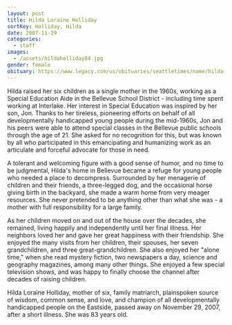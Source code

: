 ```yaml
---
layout: post
title: Hilda Loraine Holliday
sortKey: Holliday, Hilda
date: 2007-11-29
categories:
  - staff
images:
  - /assets/hildaholliday84.jpg
gender: female
obituary: https://www.legacy.com/us/obituaries/seattletimes/name/hilda-holliday-obituary?id=28847350
---
```

Hilda raised her six children as a single mother in the 1960s, working as a Special Education Aide in the Bellevue School District - including time spent working at Interlake. Her interest in Special Education was inspired by her son, Jon. Thanks to her tireless, pioneering efforts on behalf of all developmentally handicapped young people during the mid-1960s, Jon and his peers were able to attend special classes in the Bellevue public schools through the age of 21. She asked for no recognition for this, but was known by all who participated in this emancipating and humanizing work as an articulate and forceful advocate for those in need. 

A tolerant and welcoming figure with a good sense of humor, and no time to be judgmental, Hilda's home in Bellevue became a refuge for young people who needed a place to decompress. Surrounded by her menagerie of children and their friends, a three-legged dog, and the occasional horse giving birth in the backyard, she made a warm home from very meager resources. She never pretended to be anything other than what she was - a mother with full responsibility for a large family. 

As her children moved on and out of the house over the decades, she remained, living happily and independently until her final illness. Her neighbors loved her and gave her great happiness with their friendship. She enjoyed the many visits from her children, their spouses, her seven grandchildren, and three great-grandchildren. She also enjoyed her "alone time," when she read mystery fiction, two newspapers a day, science and geography magazines, among many other things. She enjoyed a few special television shows, and was happy to finally choose the channel after decades of raising children.

Hilda Loraine Holliday, mother of six, family matriarch, plainspoken source of wisdom, common sense, and love, and champion of all developmentally handicapped people on the Eastside, passed away on November 29, 2007, after a short illness. She was 83 years old.